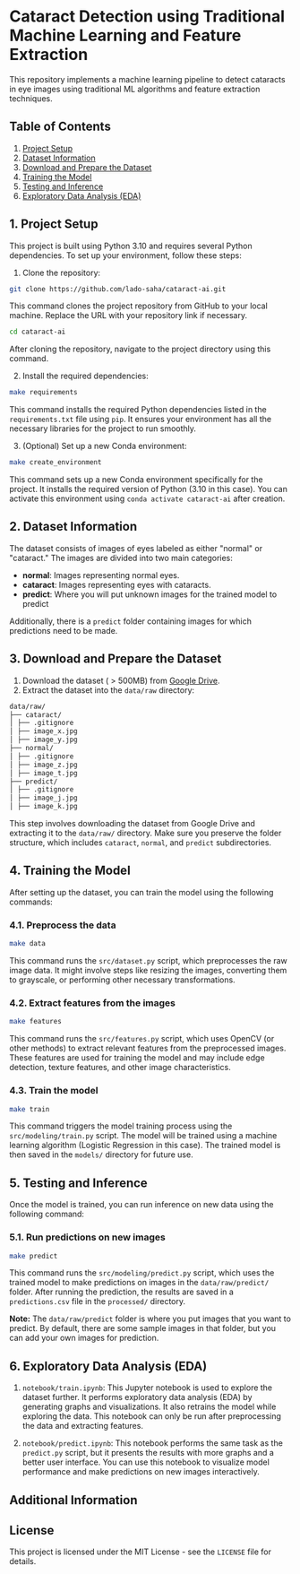 # Cataract Detection using Traditional Machine Learning and Feature Extraction

This repository implements a machine learning pipeline to detect cataracts in eye images using traditional ML algorithms and feature extraction techniques.

## Table of Contents

1. [Project Setup](#1-project-setup)
2. [Dataset Information](#2-dataset-information)
3. [Download and Prepare the Dataset](#3-download-and-prepare-the-dataset)
4. [Training the Model](#4-training-the-model)
5. [Testing and Inference](#5-testing-and-inference)
6. [Exploratory Data Analysis (EDA)](#6-exploratory-data-analysis-eda)

## 1. Project Setup

This project is built using Python 3.10 and requires several Python dependencies. To set up your environment, follow these steps:

1. Clone the repository:

```bash
git clone https://github.com/lado-saha/cataract-ai.git
```

This command clones the project repository from GitHub to your local machine. Replace the URL with your repository link if necessary.

```bash
cd cataract-ai
```

After cloning the repository, navigate to the project directory using this command.

2. Install the required dependencies:

```bash
make requirements
```

This command installs the required Python dependencies listed in the `requirements.txt` file using `pip`. It ensures your environment has all the necessary libraries for the project to run smoothly.

3. (Optional) Set up a new Conda environment:

```bash
make create_environment
```

This command sets up a new Conda environment specifically for the project. It installs the required version of Python (3.10 in this case). You can activate this environment using `conda activate cataract-ai` after creation.

## 2. Dataset Information

The dataset consists of images of eyes labeled as either "normal" or "cataract." The images are divided into two main categories:

- **normal**: Images representing normal eyes.
- **cataract**: Images representing eyes with cataracts.
- **predict**: Where you will put unknown images for the trained model to predict

Additionally, there is a `predict` folder containing images for which predictions need to be made.

## 3. Download and Prepare the Dataset

1. Download the dataset ( > 500MB) from [Google Drive](https://drive.google.com/file/d/1QX6_PH7nBxPRkY-HtqNMs0TlVyybs3K3/view?usp=sharing).
2. Extract the dataset into the `data/raw` directory:

```bash
data/raw/
├── cataract/
│ ├── .gitignore
│ ├── image_x.jpg
│ ├── image_y.jpg
├── normal/
│ ├── .gitignore
│ ├── image_z.jpg
│ ├── image_t.jpg
├── predict/
│ ├── .gitignore
│ ├── image_j.jpg
│ ├── image_k.jpg
```

This step involves downloading the dataset from Google Drive and extracting it to the `data/raw/` directory. Make sure you preserve the folder structure, which includes `cataract`, `normal`, and `predict` subdirectories.

## 4. Training the Model

After setting up the dataset, you can train the model using the following commands:

### 4.1. Preprocess the data

```bash
make data
```

This command runs the `src/dataset.py` script, which preprocesses the raw image data. It might involve steps like resizing the images, converting them to grayscale, or performing other necessary transformations.

### 4.2. Extract features from the images

```bash
make features
```

This command runs the `src/features.py` script, which uses OpenCV (or other methods) to extract relevant features from the preprocessed images. These features are used for training the model and may include edge detection, texture features, and other image characteristics.

### 4.3. Train the model

```bash
make train
```

This command triggers the model training process using the `src/modeling/train.py` script. The model will be trained using a machine learning algorithm (Logistic Regression in this case). The trained model is then saved in the `models/` directory for future use.

## 5. Testing and Inference

Once the model is trained, you can run inference on new data using the following command:

### 5.1. Run predictions on new images

```bash
make predict
```

This command runs the `src/modeling/predict.py` script, which uses the trained model to make predictions on images in the `data/raw/predict/` folder. After running the prediction, the results are saved in a `predictions.csv` file in the `processed/` directory.

**Note:** The `data/raw/predict` folder is where you put images that you want to predict. By default, there are some sample images in that folder, but you can add your own images for prediction.

## 6. Exploratory Data Analysis (EDA)

1. `notebook/train.ipynb`: This Jupyter notebook is used to explore the dataset further. It performs exploratory data analysis (EDA) by generating graphs and visualizations. It also retrains the model while exploring the data. This notebook can only be run after preprocessing the data and extracting features.

2. `notebook/predict.ipynb`: This notebook performs the same task as the `predict.py` script, but it presents the results with more graphs and a better user interface. You can use this notebook to visualize model performance and make predictions on new images interactively.

## Additional Information

## License

This project is licensed under the MIT License - see the `LICENSE` file for details.
